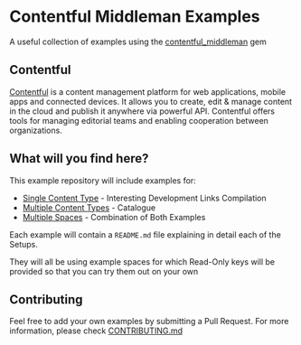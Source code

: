 # Contentful Middleman Examples

A useful collection of examples using the [contentful_middleman](https://github.com/contentful/contentful_middleman) gem

## Contentful
[Contentful](http://www.contentful.com) is a content management platform for web applications,
mobile apps and connected devices. It allows you to create, edit & manage content in the cloud
and publish it anywhere via powerful API. Contentful offers tools for managing editorial
teams and enabling cooperation between organizations.

## What will you find here?

This example repository will include examples for:

* [Single Content Type](./examples/single_content_type) - Interesting Development Links Compilation
* [Multiple Content Types](./examples/multiple_content_types) - Catalogue
* [Multiple Spaces](./examples/multiple_spaces) - Combination of Both Examples

Each example will contain a `README.md` file explaining in detail each of the Setups.

They will all be using example spaces for which Read-Only keys will be provided so that you can
try them out on your own

## Contributing

Feel free to add your own examples by submitting a Pull Request. For more information,
please check [CONTRIBUTING.md](./CONTRIBUTING.md)
